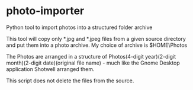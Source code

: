 # photo-importer
Python tool to import photos into a structured folder archive

This tool will copy only \*.jpg and \*.jpeg files from a given source directory and put them into a photo archive. My choice of archive is $HOME\Photos

The Photos are arranged in a structure of Photos\(4-digit year)\(2-digit month)\(2-digit date)\(original file name) - much like the Gnome Desktop application Shotwell arranged them.

This script does not delete the files from the source.
